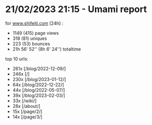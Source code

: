 # 21/02/2023 21:15 - Umami report
for www.shifeiti.com [24h] :

 - 1149 (415) page views
 - 318 (81) uniques
 - 223 (53) bounces
 - 21h 56' 52'' (8h 6' 24'') totaltime


top 10 urls:
 - 261x [/blog/2022-12-09/]
 - 246x [/]
 - 230x [/blog/2023-01-12/]
 - 64x [/blog/2022-12-22/]
 - 44x [/blog/2022-05-07/]
 - 39x [/blog/2023-02-03/]
 - 33x [/wiki/]
 - 28x [/about/]
 - 15x [/page/2/]
 - 14x [/page/3/]


